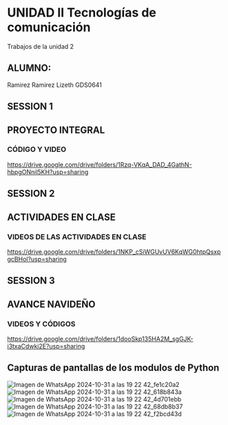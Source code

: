 # UNIDAD II Tecnologías de comunicación
Trabajos de la unidad 2

## ALUMNO: 
Ramirez Ramirez Lizeth GDS0641

## SESSION 1
## PROYECTO INTEGRAL
### CÓDIGO Y VIDEO
https://drive.google.com/drive/folders/1Rzq-VKqA_DAD_4GathN-hbpgONnil5KH?usp=sharing

## SESSION 2
## ACTIVIDADES EN CLASE
### VIDEOS DE LAS ACTIVIDADES EN CLASE
https://drive.google.com/drive/folders/1NKP_cSiWGUvUV6KqWG0htpQsxpgcBHol?usp=sharing

## SESSION 3
## AVANCE NAVIDEÑO 
### VIDEOS Y CÓDIGOS
https://drive.google.com/drive/folders/1dooSkp135HA2M_sgGJK-i3txaCdwki2E?usp=sharing




## Capturas de pantallas de los modulos de Python
![Imagen de WhatsApp 2024-10-31 a las 19 22 42_fe1c20a2](https://github.com/user-attachments/assets/e60eb1f5-4439-42e2-b41c-49da873da69f)
![Imagen de WhatsApp 2024-10-31 a las 19 22 42_618b843a](https://github.com/user-attachments/assets/05403f23-8c70-4bc5-ab10-c60d81403380)
![Imagen de WhatsApp 2024-10-31 a las 19 22 42_4d701ebb](https://github.com/user-attachments/assets/cf6e4011-9944-47b5-a3f8-3e7ba8122a62)
![Imagen de WhatsApp 2024-10-31 a las 19 22 42_68db8b37](https://github.com/user-attachments/assets/a36a5594-f434-43e3-b713-5675eb75872a)
![Imagen de WhatsApp 2024-10-31 a las 19 22 42_f2bcd43d](https://github.com/user-attachments/assets/020d7ab2-4f00-43fc-9619-ad48db21641f)




